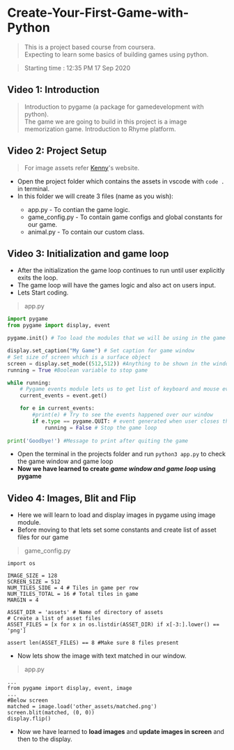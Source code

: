 # Create-Your-First-Game-with-Python
> This is a project based course from coursera.  
Expecting to learn some basics of building games using python.

> Starting time : 12:35 PM 17 Sep 2020
## Video 1: Introduction
> Introduction to pygame (a package for gamedevelopment with python).  
The game we are going to build in this project is a image memorization game.
Introduction to Rhyme platform.

## Video 2: Project Setup
> For image assets refer [Kenny](https://www.kenney.nl)'s website.

* Open the project folder which contains the assets in vscode with `code .` in terminal.
* In this folder we will create 3 files (name as you wish):  
  >
   - app.py - To contian the game logic.  
   - game_config.py - To contain game configs and global constants for our game.  
   - animal.py - To contain our custom class.

## Video 3: Initialization and game loop

* After the initialization the game loop continues to run until user explicitly exits the loop.
* The game loop will have the games logic and also act on users input.
* Lets Start coding.
> app.py
```python
import pygame
from pygame import display, event

pygame.init() # Too load the modules that we will be using in the game

display.set_caption("My Game") # Set caption for game window
# Set size of screen which is a surface object
screen = display.set_mode((512,512)) #Anything to be shown in the window must be put on this object
running = True #Boolean variable to stop game

while running:
    # Pygame events module lets us to get list of keyboard and mouse events
    current_events = event.get()

    for e in current_events:
        #print(e) # Try to see the events happened over our window
        if e.type == pygame.QUIT: # event generated when user closes the game 
            running = False # Stop the game loop
    
print('Goodbye!') #Message to print after quiting the game
```

* Open the terminal in the projects folder and run `python3 app.py` to check the game window and game loop
* **Now we have learned to create ***game window and game loop*** using pygame**

## Video 4: Images, Blit and Flip
* Here we will learn to load and display images in pygame using image module. 
* Before moving to that lets set some constants and create list of asset files for our game
> game_config.py
```python3
import os

IMAGE_SIZE = 128
SCREEN_SIZE = 512
NUM_TILES_SIDE = 4 # Tiles in game per row
NUM_TILES_TOTAL = 16 # Total tiles in game
MARGIN = 4

ASSET_DIR = 'assets' # Name of directory of assets
# Create a list of asset files
ASSET_FILES = [x for x in os.listdir(ASSET_DIR) if x[-3:].lower() == 'png']

assert len(ASSET_FILES) == 8 #Make sure 8 files present
```
* Now lets show the image with text matched in our window.
> app.py
```python3
...
from pygame import display, event, image
...
#Below screen
matched = image.load('other_assets/matched.png')
screen.blit(matched, (0, 0))
display.flip()
```
* Now we have learned to **load images** and **update images in screen** and then to the display.


